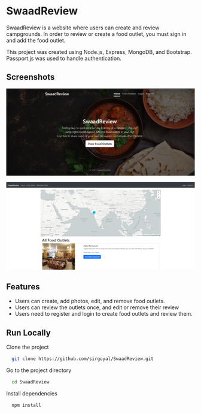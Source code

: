 
# SwaadReview

SwaadReview is a website where users can create and review campgrounds. In order to review or create a food outlet, you must sign in and add the food outlet. 

This project was created using Node.js, Express, MongoDB, and Bootstrap. Passport.js was used to handle authentication.
## Screenshots

![App Screenshot](https://github.com/sirgoyal/SwaadReview/blob/main/ScreenShots/Homepage.png?raw="true")

![App Screenshot](https://github.com/sirgoyal/SwaadReview/blob/main/ScreenShots/Outlets.png?raw="true")




## Features
- Users can create, add photos, edit, and remove food outlets.
- Users can review the outlets once, and edit or remove their review
- Users need to register and login to create food outlets and review them.


## Run Locally

Clone the project

```bash
  git clone https://github.com/sirgoyal/SwaadReview.git
```

Go to the project directory

```bash
  cd SwaadReview
```

Install dependencies

```bash
  npm install
```

